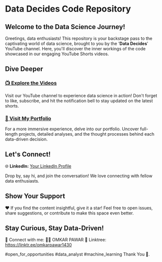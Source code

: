 # Data Decides Code Repository

## Welcome to the Data Science Journey!

Greetings, data enthusiasts! This repository is your backstage pass to the captivating world of data science, brought to you by the '**Data Decides**' YouTube channel. Here, you'll discover the inner workings of the code showcased in our engaging YouTube Shorts videos.

## Dive Deeper

### [📺 Explore the Videos](https://www.youtube.com/@datadecides)

Visit our YouTube channel to experience data science in action! Don't forget to like, subscribe, and hit the notification bell to stay updated on the latest shorts.

### [📂 Visit My Portfolio](https://omkar-pawar.notion.site/Omkar-Pawar-Data-Science-Portfolio-7bfc55230f5a45f7a18778d3ec004450)

For a more immersive experience, delve into our portfolio. Uncover full-length projects, detailed analyses, and the thought processes behind each data-driven decision.

## Let's Connect!

🌐 **LinkedIn:** [Your LinkedIn Profile](https://www.linkedin.com/in/omkarpawar1430/)


Drop by, say hi, and join the conversation! We love connecting with fellow data enthusiasts.

## Show Your Support

❤️ If you find the content insightful, give it a star! Feel free to open issues, share suggestions, or contribute to make this space even better.

## Stay Curious, Stay Data-Driven!


🔗 Connect with me: 
👨‍💻 OMKAR PAWAR 
🌳 Linktree: https://linktr.ee/omkarpawar1430 

#open_for_opportunities #data_analyst #machine_learning
Thank You 🙏.